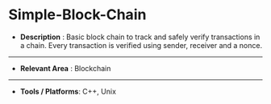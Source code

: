 # Simple-Block-Chain

- **Description** : Basic block chain to track and safely verify transactions in a chain. Every transaction is verified using sender, receiver and a nonce.
___
- **Relevant Area** : Blockchain
___
- **Tools / Platforms**:  C++, Unix

